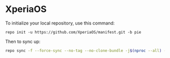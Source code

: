 XperiaOS
========

To initialize your local repository, use this command:

	repo init -u https://github.com/XperiaOS/manifest.git -b pie
  
 Then to sync up:

```bash
repo sync -f --force-sync --no-tag --no-clone-bundle -j$(nproc --all) --optimized-fetch --prune
```

